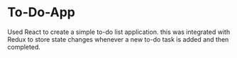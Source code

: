 # To-Do-App

Used React to create a simple to-do list application. this was integrated with Redux to store state changes whenever a new to-do task is added and then completed.
